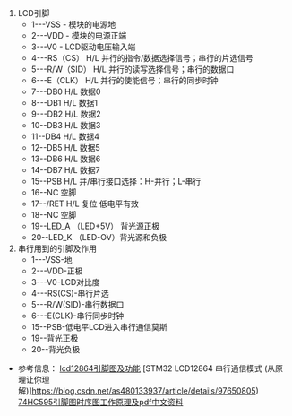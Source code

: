 1. LCD引脚
	- 1---VSS - 模块的电源地
	- 2---VDD - 模块的电源正端
	- 3---V0 - LCD驱动电压输入端
	- 4---RS（CS） H/L 并行的指令/数据选择信号；串行的片选信号
	- 5---R/W（SID） H/L 并行的读写选择信号；串行的数据口
	- 6---E（CLK） H/L 并行的使能信号；串行的同步时钟
	- 7---DB0 H/L 数据0
	- 8---DB1 H/L 数据1
	- 9---DB2 H/L 数据2
	- 10--DB3 H/L 数据3
	- 11--DB4 H/L 数据4
	- 12--DB5 H/L 数据5
	- 13--DB6 H/L 数据6
	- 14--DB7 H/L 数据7
	- 15--PSB H/L 并/串行接口选择：H-并行；L-串行
	- 16--NC 空脚
	- 17--/RET H/L 复位 低电平有效
	- 18--NC 空脚
	- 19--LED\_A （LED+5V） 背光源正极
	- 20--LED\_K （LED-OV）背光源和负极
2. 串行用到的引脚及作用
	- 1---VSS-地
	- 2---VDD-正极
	- 3---V0-LCD对比度
	- 4---RS(CS)-串行片选
	- 5---R/W(SID)-串行数据口
	- 6---E(CLK)-串行同步时钟
	- 15--PSB-低电平LCD进入串行通信莫斯
	- 19--背光正极
	- 20--背光负极
- 参考信息：
	[lcd12864引脚图及功能](http://www.elecfans.com/xianshi/jishu/20171106575409.html)
	[STM32 LCD12864 串行通信模式 (从原理让你理解)]https://blog.csdn.net/as480133937/article/details/97650805)
	[74HC595引脚图时序图工作原理及pdf中文资料](http://www.51hei.com/chip/3978.html)
